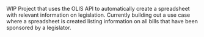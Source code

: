 WIP Project that uses the OLIS API to automatically create a spreadsheet with relevant information on legislation. Currently building out a use case where a spreadsheet is created listing information on all bills that have been sponsored by a legislator.
